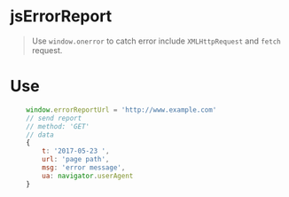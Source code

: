 # jsErrorReport
> Use `window.onerror` to catch error include `XMLHttpRequest` and `fetch` request.

# Use
```javascript
    window.errorReportUrl = 'http://www.example.com'
    // send report 
    // method: 'GET'
    // data
    {
        t: '2017-05-23 ',
        url: 'page path',
        msg: 'error message',
        ua: navigator.userAgent 
    }
```
